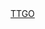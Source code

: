 
<html>
  <head>
    <script>
      window.location.href = 'http://8.210.158.200:8080/page/login';
    </script>
    <title>Example title</title>
    </head>
  <body>
    <a href="http://8.210.158.200:8080/page/login">TTGO</a>
   </body>
  </html>
